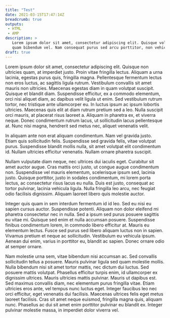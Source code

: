 ```yaml
---
title: "Test"
date: 2021-03-15T17:47:14Z
breadcrumb: true
outputs:
 - HTML
 - AMP
description: >
   Lorem ipsum dolor sit amet, consectetur adipiscing elit. Quisque volutpat lacinia turpis, vitae tristique
   quam bibendum vel. Nam consequat purus sed arcu porttitor, non vehicula est mattis. Curabitur
draft: true
---
```

Lorem ipsum dolor sit amet, consectetur adipiscing elit. Quisque non ultricies quam, at imperdiet justo. Proin vitae
fringilla lectus. Aliquam a urna lacinia, egestas purus quis, fringilla magna. Pellentesque fermentum lectus non eros
luctus, ac sagittis ligula rutrum. Vestibulum convallis sit amet mauris non ultricies. Maecenas egestas diam in quam
volutpat suscipit. Quisque et blandit diam. Suspendisse efficitur, ex a commodo elementum, orci nisi aliquet diam, ac
dapibus velit ligula ut enim. Sed vestibulum rutrum tortor, nec tristique ante ullamcorper eu. In luctus ipsum ac ipsum
lobortis ultricies. Maecenas quis elit at diam rutrum pretium sed a leo. Nulla suscipit orci mauris, at placerat risus
laoreet a. Aliquam in pharetra ex, et viverra neque. Donec condimentum rutrum lacus, ut sollicitudin lacus pellentesque
at. Nunc nisi magna, hendrerit sed metus nec, aliquet venenatis velit.

In aliquam ante non erat aliquam condimentum. Nam vel gravida justo. Etiam quis sollicitudin felis. Suspendisse sed
gravida felis, vitae volutpat purus. Suspendisse blandit mollis nulla, sit amet volutpat elit condimentum id. Nullam
ultricies efficitur venenatis. Nullam ornare pharetra suscipit.

Nullam vulputate diam neque, nec ultrices dui iaculis eget. Curabitur sit amet auctor augue. Cras mattis orci justo, ut
congue augue condimentum non. Suspendisse vel mauris elementum, scelerisque ipsum sed, lacinia justo. Quisque porttitor,
justo in sodales condimentum, mi lorem porta lectus, ac consectetur risus lacus eu nulla. Duis est justo, consequat ac
tortor pulvinar, lacinia vehicula ligula. Nulla fringilla leo arcu, nec feugiat odio facilisis dignissim. Aliquam
laoreet libero quis molestie auctor.

Integer quis quam in sem interdum fermentum id id leo. Sed eu nisi eu sapien cursus auctor. Suspendisse potenti. Aliquam
non dolor eleifend mi pharetra consectetur nec in nulla. Sed a ipsum sed purus posuere sagittis eu vitae mi. Quisque sed
enim et nulla accumsan posuere. Suspendisse finibus condimentum lorem, in commodo libero efficitur at. Mauris eu
elementum lectus. Fusce sed purus sed libero aliquam luctus non in sapien. Vivamus pretium et neque ac sollicitudin.
Vestibulum eu vehicula ipsum. Aenean dui enim, varius in porttitor eu, blandit ac sapien. Donec ornare odio at semper
ornare.

Nam molestie urna sem, vitae bibendum nisi accumsan ac. Sed convallis sollicitudin tellus a posuere. Mauris pulvinar
ligula sed quam molestie mollis. Nulla bibendum nisi sit amet tortor mattis, nec dictum dui luctus. Sed posuere mattis
volutpat. Phasellus efficitur turpis enim, id ullamcorper ex dignissim ultrices. Mauris ultricies mattis pulvinar.
Mauris ut dapibus est. Sed maximus convallis diam, nec elementum purus fringilla vitae. Etiam ultricies eros ante, vel
tempus nunc luctus eget. Integer faucibus leo nec orci efficitur, eget venenatis dui facilisis. Maecenas ultrices felis
eget metus laoreet facilisis. Cras sit amet neque euismod, fringilla magna quis, aliquam nunc. Phasellus ac dui sit amet
enim porttitor pulvinar eu blandit ex. Integer pulvinar molestie massa, in imperdiet dolor viverra vel.